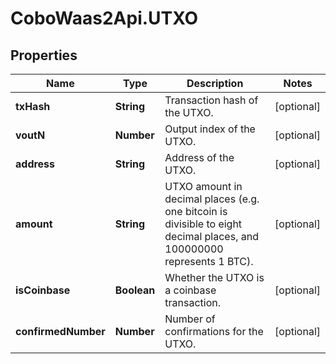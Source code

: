 # CoboWaas2Api.UTXO

## Properties

Name | Type | Description | Notes
------------ | ------------- | ------------- | -------------
**txHash** | **String** | Transaction hash of the UTXO. | [optional] 
**voutN** | **Number** | Output index of the UTXO. | [optional] 
**address** | **String** | Address of the UTXO. | [optional] 
**amount** | **String** | UTXO amount in decimal places (e.g. one bitcoin is divisible to eight decimal places, and 100000000 represents 1 BTC). | [optional] 
**isCoinbase** | **Boolean** | Whether the UTXO is a coinbase transaction. | [optional] 
**confirmedNumber** | **Number** | Number of confirmations for the UTXO. | [optional] 


